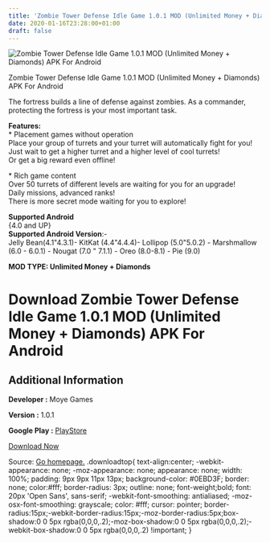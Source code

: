 ```yaml
---
title: 'Zombie Tower Defense Idle Game 1.0.1 MOD (Unlimited Money + Diamonds) APK For Android'
date: 2020-01-16T23:28:00+01:00
draft: false
---
```


![Zombie Tower Defense Idle Game 1.0.1 MOD (Unlimited Money + Diamonds) APK For Android](https://i1.wp.com/apkhome.net/wp-content/uploads/2020/01/Zombie-Tower-Defense-Idle-Game-1.0.1-MOD-Unlimited-Money-Diamonds.png "Zombie Tower Defense Idle Game 1.0.1 MOD (Unlimited Money + Diamonds) APK For Android")

  

Zombie Tower Defense Idle Game 1.0.1 MOD (Unlimited Money + Diamonds) APK For Android

The fortress builds a line of defense against zombies. As a commander, protecting the fortress is your most important task.

**Features:**  
\* Placement games without operation  
Place your group of turrets and your turret will automatically fight for you!  
Just wait to get a higher turret and a higher level of cool turrets!  
Or get a big reward even offline!

\* Rich game content  
Over 50 turrets of different levels are waiting for you for an upgrade!  
Daily missions, advanced ranks!  
There is more secret mode waiting for you to explore!

**Supported Android**  
{4.0 and UP}  
**Supported Android Version**:-  
Jelly Bean(4.1"4.3.1)- KitKat (4.4"4.4.4)- Lollipop (5.0"5.0.2) - Marshmallow (6.0 - 6.0.1) - Nougat (7.0 " 7.1.1) - Oreo (8.0-8.1) - Pie (9.0)

**MOD TYPE: Unlimited Money + Diamonds**

Download Zombie Tower Defense Idle Game 1.0.1 MOD (Unlimited Money + Diamonds) APK For Android
==============================================================================================

Additional Information
----------------------

**Developer :** Moye Games

**Version :** 1.0.1

**Google Play :** [PlayStore](https://play.google.com/store/apps/details?id=com.moye.cubetd.zombie)

  

[Download Now](https://store4app.co/post/zombie-tower-defense-idle-game-1-0-1-mod-unlimited-money-diamonds-apk-for-android_1579199048)

  
Source: [Go homepage.](https://store4app.co/post/zombie-tower-defense-idle-game-1-0-1-mod-unlimited-money-diamonds-apk-for-android_1579199048) .downloadtop{ text-align:center; -webkit-appearance: none; -moz-appearance: none; appearance: none; width: 100%; padding: 9px 9px 11px 13px; background-color: #0EBD3F; border: none; color:#fff; border-radius: 3px; outline: none; font-weight;bold; font: 20px 'Open Sans', sans-serif; -webkit-font-smoothing: antialiased; -moz-osx-font-smoothing: grayscale; color: #fff; cursor: pointer; border-radius:15px;-webkit-border-radius:15px;-moz-border-radius:5px;box-shadow:0 0 5px rgba(0,0,0,.2);-moz-box-shadow:0 0 5px rgba(0,0,0,.2);-webkit-box-shadow:0 0 5px rgba(0,0,0,.2) !important; }